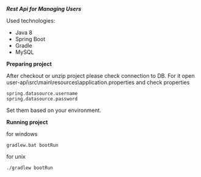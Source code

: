 ***Rest Api for Managing Users***

Used technologies:
* Java 8
* Spring Boot
* Gradle
* MySQL


**Preparing project**

After checkout or unzip project please check connection to DB.
 For it open 
user-api\src\main\resources\application.properties and check properties

    spring.datasource.username
    spring.datasource.password
    
Set them based on your environment.

**Running project**

for windows

    gradlew.bat bootRun
    
for unix
    
    ./gradlew bootRun